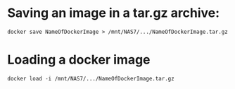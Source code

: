 # Saving an image in a tar.gz archive:

    docker save NameOfDockerImage > /mnt/NAS7/.../NameOfDockerImage.tar.gz


 
# Loading a docker image

    docker load -i /mnt/NAS7/.../NameOfDockerImage.tar.gz
